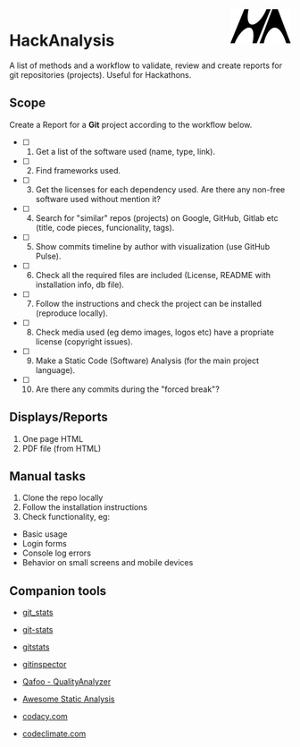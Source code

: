 <img src="ha_logo.png" alt="logo" align="right">

# HackAnalysis
A list of methods and a workflow to validate, review and create reports for git repositories (projects). Useful for Hackathons.

## Scope

Create a Report for a **Git** project according to the workflow below.

- [ ] 1) Get a list of the software used (name, type, link).
- [ ] 2) Find frameworks used.
- [ ] 3) Get the licenses for each dependency used. Are there any non-free software used without mention it?
- [ ] 4) Search for "similar" repos (projects) on Google, GitHub, Gitlab etc (title, code pieces, funcionality, tags).
- [ ] 5) Show commits timeline by author with visualization (use GitHub Pulse).
- [ ] 6) Check all the required files are included (License, README with installation info, db file).
- [ ] 7) Follow the instructions and check the project can be installed (reproduce locally).
- [ ] 8) Check media used (eg demo images, logos etc) have a propriate license (copyright issues).
- [ ] 9) Make a Static Code (Software) Analysis (for the main project language).
- [ ] 10) Are there any commits during the "forced break"?

 ## Displays/Reports

 1. One page HTML
 2. PDF file (from HTML)

 ## Manual tasks

 1. Clone the repo locally
 2. Follow the installation instructions
 3. Check functionality, eg:

  - Basic usage
  - Login forms
  - Console log errors
  - Behavior on small screens and mobile devices

## Companion tools

- [git_stats](https://github.com/tomgi/git_stats)
- [git-stats](https://github.com/IonicaBizau/git-stats)
- [gitstats](http://gitstats.sourceforge.net)
- [gitinspector](https://github.com/ejwa/gitinspector)


- [Qafoo - QualityAnalyzer](https://github.com/Qafoo/QualityAnalyzer)
- [Awesome Static Analysis](https://github.com/mre/awesome-static-analysis)


- [codacy.com](https://www.codacy.com)
- [codeclimate.com](https://codeclimate.com)

